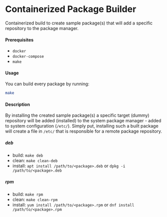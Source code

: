 # Containerized Package Builder

Containerized build to create sample package(s) that will add a specific repository to the package manager.

#### Prerequisites

* `docker`
* `docker-compose`
* `make`

#### Usage

You can build every package by running:

```sh
make
```

#### Description

By installing the created sample package(s) a specific target (dummy) repository will be added (installed) to the system package manager - added to system configuration (`/etc/`). Simply put, installing such a built package will create a file in `/etc/` that is responsible for a remote package repository.

##### deb

* build: `make deb`
* clean: `make clean-deb`
* install: `apt install /path/to/<package>.deb` or `dpkg -i /path/to/<package>.deb`

##### rpm

* build: `make rpm`
* clean: `make clean-rpm`
* install: `yum install /path/to/<package>.rpm` or `dnf install /path/to/<package>.rpm`
